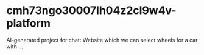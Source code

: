 # cmh73ngo30007lh04z2cl9w4v-platform
AI-generated project for chat: Website which we can select wheels for a car with ...
